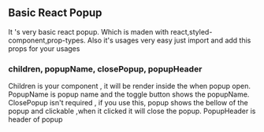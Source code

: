 ## Basic React Popup
It 's very basic react popup. Which is maden with react,styled-component,prop-types. Also it's usages very easy just import and add this props for your usages

### children, popupName, closePopup, popupHeader

Children is your component , it will be render inside the when popup open.
PopupName is popup name and the toggle button shows the popupName.
ClosePopup isn't required , if you use this, popup shows the bellow of the popup and clickable ,when it clicked it will close the popup.
PopupHeader is header of popup